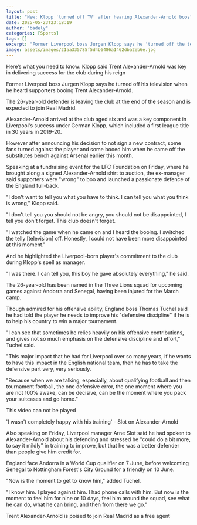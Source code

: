 ```yaml
---
layout: post
title: "New: Klopp 'turned off TV' after hearing Alexander-Arnold boos"
date: 2025-05-23T23:18:19
author: "badely"
categories: [Sports]
tags: []
excerpt: "Former Liverpool boss Jurgen Klopp says he 'turned off the television' when he heard supporters booing defender Trent Alexander-Arnold."
image: assets/images/21aa335785f5d4b6486a1462dba2eb6e.jpg
---
```


Here’s what you need to know: Klopp said Trent Alexander-Arnold was key in delivering success for the club during his reign

Former Liverpool boss Jurgen Klopp says he turned off his television when he heard supporters booing Trent Alexander-Arnold.

The 26-year-old defender is leaving the club at the end of the season and is expected to join Real Madrid.

Alexander-Arnold arrived at the club aged six and was a key component in Liverpool's success under German Klopp, which included a first league title in 30 years in 2019-20.

However after announcing his decision to not sign a new contract, some fans turned against the player and some booed him when he came off the substitutes bench against Arsenal earlier this month.

Speaking at a fundraising event for the LFC Foundation on Friday, where he brought along a signed Alexander-Arnold shirt to auction, the ex-manager said supporters were "wrong" to boo and launched a passionate defence of the England full-back.

"I don't want to tell you what you have to think. I can tell you what you think is wrong," Klopp said.

"I don't tell you you should not be angry, you should not be disappointed, I tell you don't forget. This club doesn't forget.

"I watched the game when he came on and I heard the booing. I switched the telly [television] off. Honestly, I could not have been more disappointed at this moment."

And he highlighted the Liverpool-born player's commitment to the club during Klopp's spell as manager.

"I was there. I can tell you, this boy he gave absolutely everything," he said.

The 26-year-old has been named in the Three Lions squad for upcoming games against Andorra and Senegal, having been injured for the March camp.

Though admired for his offensive ability, England boss Thomas Tuchel said he had told the player he needs to improve his "defensive discipline" if he is to help his country to win a major tournament.

"I can see that sometimes he relies heavily on his offensive contributions, and gives not so much emphasis on the defensive discipline and effort," Tuchel said.

"This major impact that he had for Liverpool over so many years, if he wants to have this impact in the English national team, then he has to take the defensive part very, very seriously.

"Because when we are talking, especially, about qualifying football and then tournament football, the one defensive error, the one moment where you are not 100% awake, can be decisive, can be the moment where you pack your suitcases and go home."

This video can not be played

'I wasn't completely happy with his training' - Slot on Alexander-Arnold

Also speaking on Friday, Liverpool manager Arne Slot said he had spoken to Alexander-Arnold about his defending and stressed he "could do a bit more, to say it mildly" in training to improve, but that he was a better defender than people give him credit for.

England face Andorra in a World Cup qualifier on 7 June, before welcoming Senegal to Nottingham Forest's City Ground for a friendly on 10 June.

"Now is the moment to get to know him," added Tuchel. 

"I know him. I played against him. I had phone calls with him. But now is the moment to feel him for nine or 10 days, feel him around the squad, see what he can do, what he can bring, and then from there we go."

Trent Alexander-Arnold is poised to join Real Madrid as a free agent

